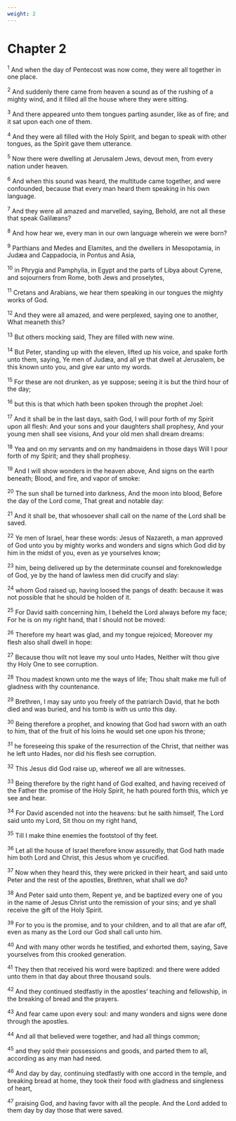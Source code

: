 ```yaml
---
weight: 2
---
```


# Chapter 2

<sup>1</sup> And when the day of Pentecost was now come, they were all together in one place. 

<sup>2</sup> And suddenly there came from heaven a sound as of the rushing of a mighty wind, and it filled all the house where they were sitting. 

<sup>3</sup> And there appeared unto them tongues parting asunder, like as of fire; and it sat upon each one of them. 

<sup>4</sup> And they were all filled with the Holy Spirit, and began to speak with other tongues, as the Spirit gave them utterance. 

<sup>5</sup> Now there were dwelling at Jerusalem Jews, devout men, from every nation under heaven. 

<sup>6</sup> And when this sound was heard, the multitude came together, and were confounded, because that every man heard them speaking in his own language. 

<sup>7</sup> And they were all amazed and marvelled, saying, Behold, are not all these that speak Galilæans? 

<sup>8</sup> And how hear we, every man in our own language wherein we were born? 

<sup>9</sup> Parthians and Medes and Elamites, and the dwellers in Mesopotamia, in Judæa and Cappadocia, in Pontus and Asia, 

<sup>10</sup> in Phrygia and Pamphylia, in Egypt and the parts of Libya about Cyrene, and sojourners from Rome, both Jews and proselytes, 

<sup>11</sup> Cretans and Arabians, we hear them speaking in our tongues the mighty works of God. 

<sup>12</sup> And they were all amazed, and were perplexed, saying one to another, What meaneth this? 

<sup>13</sup> But others mocking said, They are filled with new wine. 

<sup>14</sup> But Peter, standing up with the eleven, lifted up his voice, and spake forth unto them, saying, Ye men of Judæa, and all ye that dwell at Jerusalem, be this known unto you, and give ear unto my words. 

<sup>15</sup> For these are not drunken, as ye suppose; seeing it is but the third hour of the day; 

<sup>16</sup> but this is that which hath been spoken through the prophet Joel: 

<sup>17</sup> And it shall be in the last days, saith God, I will pour forth of my Spirit upon all flesh: And your sons and your daughters shall prophesy, And your young men shall see visions, And your old men shall dream dreams: 

<sup>18</sup> Yea and on my servants and on my handmaidens in those days Will I pour forth of my Spirit; and they shall prophesy. 

<sup>19</sup> And I will show wonders in the heaven above, And signs on the earth beneath; Blood, and fire, and vapor of smoke: 

<sup>20</sup> The sun shall be turned into darkness, And the moon into blood, Before the day of the Lord come, That great and notable day: 

<sup>21</sup> And it shall be, that whosoever shall call on the name of the Lord shall be saved. 

<sup>22</sup> Ye men of Israel, hear these words: Jesus of Nazareth, a man approved of God unto you by mighty works and wonders and signs which God did by him in the midst of you, even as ye yourselves know; 

<sup>23</sup> him, being delivered up by the determinate counsel and foreknowledge of God, ye by the hand of lawless men did crucify and slay: 

<sup>24</sup> whom God raised up, having loosed the pangs of death: because it was not possible that he should be holden of it. 

<sup>25</sup> For David saith concerning him, I beheld the Lord always before my face; For he is on my right hand, that I should not be moved: 

<sup>26</sup> Therefore my heart was glad, and my tongue rejoiced; Moreover my flesh also shall dwell in hope: 

<sup>27</sup> Because thou wilt not leave my soul unto Hades, Neither wilt thou give thy Holy One to see corruption. 

<sup>28</sup> Thou madest known unto me the ways of life; Thou shalt make me full of gladness with thy countenance. 

<sup>29</sup> Brethren, I may say unto you freely of the patriarch David, that he both died and was buried, and his tomb is with us unto this day. 

<sup>30</sup> Being therefore a prophet, and knowing that God had sworn with an oath to him, that of the fruit of his loins he would set one upon his throne; 

<sup>31</sup> he foreseeing this spake of the resurrection of the Christ, that neither was he left unto Hades, nor did his flesh see corruption. 

<sup>32</sup> This Jesus did God raise up, whereof we all are witnesses. 

<sup>33</sup> Being therefore by the right hand of God exalted, and having received of the Father the promise of the Holy Spirit, he hath poured forth this, which ye see and hear. 

<sup>34</sup> For David ascended not into the heavens: but he saith himself, The Lord said unto my Lord, Sit thou on my right hand, 

<sup>35</sup> Till I make thine enemies the footstool of thy feet. 

<sup>36</sup> Let all the house of Israel therefore know assuredly, that God hath made him both Lord and Christ, this Jesus whom ye crucified. 

<sup>37</sup> Now when they heard this, they were pricked in their heart, and said unto Peter and the rest of the apostles, Brethren, what shall we do? 

<sup>38</sup> And Peter said unto them, Repent ye, and be baptized every one of you in the name of Jesus Christ unto the remission of your sins; and ye shall receive the gift of the Holy Spirit. 

<sup>39</sup> For to you is the promise, and to your children, and to all that are afar off, even as many as the Lord our God shall call unto him. 

<sup>40</sup> And with many other words he testified, and exhorted them, saying, Save yourselves from this crooked generation. 

<sup>41</sup> They then that received his word were baptized: and there were added unto them in that day about three thousand souls. 

<sup>42</sup> And they continued stedfastly in the apostles’ teaching and fellowship, in the breaking of bread and the prayers. 

<sup>43</sup> And fear came upon every soul: and many wonders and signs were done through the apostles. 

<sup>44</sup> And all that believed were together, and had all things common; 

<sup>45</sup> and they sold their possessions and goods, and parted them to all, according as any man had need. 

<sup>46</sup> And day by day, continuing stedfastly with one accord in the temple, and breaking bread at home, they took their food with gladness and singleness of heart, 

<sup>47</sup> praising God, and having favor with all the people. And the Lord added to them day by day those that were saved. 



